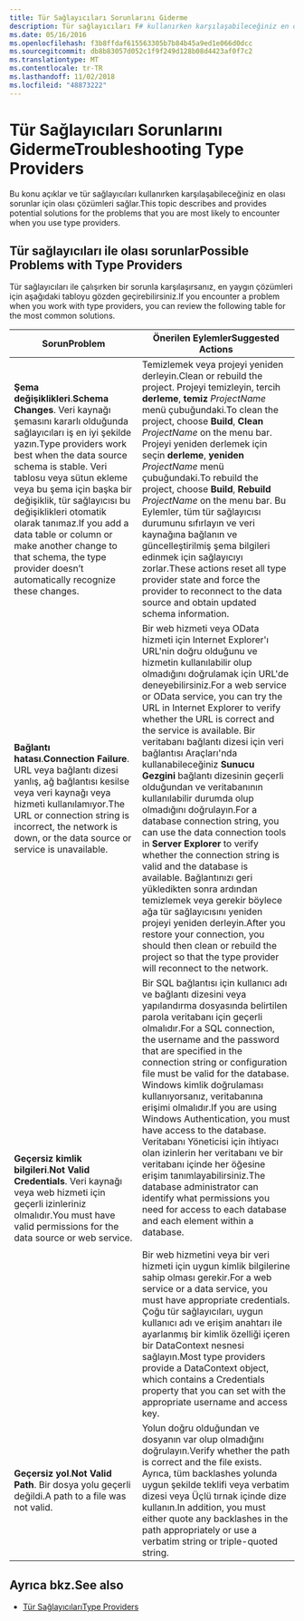 ```yaml
---
title: Tür Sağlayıcıları Sorunlarını Giderme
description: Tür sağlayıcıları F# kullanırken karşılaşabileceğiniz en olası sorunlar için olası çözümleri keşfedin.
ms.date: 05/16/2016
ms.openlocfilehash: f3b8ffdaf615563305b7b84b45a9ed1e066d0dcc
ms.sourcegitcommit: db8b83057d052c1f9f249d128b08d4423af0f7c2
ms.translationtype: MT
ms.contentlocale: tr-TR
ms.lasthandoff: 11/02/2018
ms.locfileid: "48873222"
---
```

# <a name="troubleshooting-type-providers"></a><span data-ttu-id="ab9a3-103">Tür Sağlayıcıları Sorunlarını Giderme</span><span class="sxs-lookup"><span data-stu-id="ab9a3-103">Troubleshooting Type Providers</span></span>

<span data-ttu-id="ab9a3-104">Bu konu açıklar ve tür sağlayıcıları kullanırken karşılaşabileceğiniz en olası sorunlar için olası çözümleri sağlar.</span><span class="sxs-lookup"><span data-stu-id="ab9a3-104">This topic describes and provides potential solutions for the problems that you are most likely to encounter when you use type providers.</span></span>

## <a name="possible-problems-with-type-providers"></a><span data-ttu-id="ab9a3-105">Tür sağlayıcıları ile olası sorunlar</span><span class="sxs-lookup"><span data-stu-id="ab9a3-105">Possible Problems with Type Providers</span></span>

<span data-ttu-id="ab9a3-106">Tür sağlayıcıları ile çalışırken bir sorunla karşılaşırsanız, en yaygın çözümleri için aşağıdaki tabloyu gözden geçirebilirsiniz.</span><span class="sxs-lookup"><span data-stu-id="ab9a3-106">If you encounter a problem when you work with type providers, you can review the following table for the most common solutions.</span></span>

|<span data-ttu-id="ab9a3-107">Sorun</span><span class="sxs-lookup"><span data-stu-id="ab9a3-107">Problem</span></span>|<span data-ttu-id="ab9a3-108">Önerilen Eylemler</span><span class="sxs-lookup"><span data-stu-id="ab9a3-108">Suggested Actions</span></span>|
|-------|-----------------|
|<span data-ttu-id="ab9a3-109">**Şema değişiklikleri**.</span><span class="sxs-lookup"><span data-stu-id="ab9a3-109">**Schema Changes**.</span></span> <span data-ttu-id="ab9a3-110">Veri kaynağı şemasını kararlı olduğunda sağlayıcıları iş en iyi şekilde yazın.</span><span class="sxs-lookup"><span data-stu-id="ab9a3-110">Type providers work best  when the data source schema is stable.</span></span> <span data-ttu-id="ab9a3-111">Veri tablosu veya sütun ekleme veya bu şema için başka bir değişiklik, tür sağlayıcısı bu değişiklikleri otomatik olarak tanımaz.</span><span class="sxs-lookup"><span data-stu-id="ab9a3-111">If you add a data table or column or make another change to that schema, the type provider doesn’t automatically recognize these changes.</span></span>|<span data-ttu-id="ab9a3-112">Temizlemek veya projeyi yeniden derleyin.</span><span class="sxs-lookup"><span data-stu-id="ab9a3-112">Clean or rebuild the project.</span></span> <span data-ttu-id="ab9a3-113">Projeyi temizleyin, tercih **derleme**, **temiz** *ProjectName* menü çubuğundaki.</span><span class="sxs-lookup"><span data-stu-id="ab9a3-113">To clean the project, choose **Build**, **Clean** *ProjectName* on the menu bar.</span></span> <span data-ttu-id="ab9a3-114">Projeyi yeniden derlemek için seçin **derleme**, **yeniden** *ProjectName* menü çubuğundaki.</span><span class="sxs-lookup"><span data-stu-id="ab9a3-114">To rebuild the project, choose **Build**, **Rebuild** *ProjectName* on the menu bar.</span></span> <span data-ttu-id="ab9a3-115">Bu Eylemler, tüm tür sağlayıcısı durumunu sıfırlayın ve veri kaynağına bağlanın ve güncelleştirilmiş şema bilgileri edinmek için sağlayıcıyı zorlar.</span><span class="sxs-lookup"><span data-stu-id="ab9a3-115">These actions reset all type provider state and force the provider to reconnect to the data source and obtain updated schema information.</span></span>|
|<span data-ttu-id="ab9a3-116">**Bağlantı hatası**.</span><span class="sxs-lookup"><span data-stu-id="ab9a3-116">**Connection Failure**.</span></span> <span data-ttu-id="ab9a3-117">URL veya bağlantı dizesi yanlış, ağ bağlantısı kesilse veya veri kaynağı veya hizmeti kullanılamıyor.</span><span class="sxs-lookup"><span data-stu-id="ab9a3-117">The URL or connection string is incorrect, the network is down, or the data source or service is unavailable.</span></span>|<span data-ttu-id="ab9a3-118">Bir web hizmeti veya OData hizmeti için Internet Explorer'ı URL'nin doğru olduğunu ve hizmetin kullanılabilir olup olmadığını doğrulamak için URL'de deneyebilirsiniz.</span><span class="sxs-lookup"><span data-stu-id="ab9a3-118">For a web service or OData service, you can try the URL in Internet Explorer to verify whether the URL is correct and the service is available.</span></span> <span data-ttu-id="ab9a3-119">Bir veritabanı bağlantı dizesi için veri bağlantısı Araçları'nda kullanabileceğiniz **Sunucu Gezgini** bağlantı dizesinin geçerli olduğundan ve veritabanının kullanılabilir durumda olup olmadığını doğrulayın.</span><span class="sxs-lookup"><span data-stu-id="ab9a3-119">For a database connection string, you can use the data connection tools in **Server Explorer** to verify whether the connection string is valid and the database is available.</span></span> <span data-ttu-id="ab9a3-120">Bağlantınızı geri yükledikten sonra ardından temizlemek veya gerekir böylece ağa tür sağlayıcısını yeniden projeyi yeniden derleyin.</span><span class="sxs-lookup"><span data-stu-id="ab9a3-120">After you restore your connection, you should then clean or rebuild the project so that the type provider will reconnect to the network.</span></span>|
|<span data-ttu-id="ab9a3-121">**Geçersiz kimlik bilgileri**.</span><span class="sxs-lookup"><span data-stu-id="ab9a3-121">**Not Valid Credentials**.</span></span> <span data-ttu-id="ab9a3-122">Veri kaynağı veya web hizmeti için geçerli izinleriniz olmalıdır.</span><span class="sxs-lookup"><span data-stu-id="ab9a3-122">You must have valid permissions for the data source or web service.</span></span>|<span data-ttu-id="ab9a3-123">Bir SQL bağlantısı için kullanıcı adı ve bağlantı dizesini veya yapılandırma dosyasında belirtilen parola veritabanı için geçerli olmalıdır.</span><span class="sxs-lookup"><span data-stu-id="ab9a3-123">For a SQL connection, the username and the password that are specified in the connection string or configuration file must be valid for the database.</span></span> <span data-ttu-id="ab9a3-124">Windows kimlik doğrulaması kullanıyorsanız, veritabanına erişimi olmalıdır.</span><span class="sxs-lookup"><span data-stu-id="ab9a3-124">If you are using Windows Authentication, you must have access to the database.</span></span> <span data-ttu-id="ab9a3-125">Veritabanı Yöneticisi için ihtiyacı olan izinlerin her veritabanı ve bir veritabanı içinde her öğesine erişim tanımlayabilirsiniz.</span><span class="sxs-lookup"><span data-stu-id="ab9a3-125">The database administrator can identify what permissions you need for access to each database and each element within a database.</span></span><br /><br /><span data-ttu-id="ab9a3-126">Bir web hizmetini veya bir veri hizmeti için uygun kimlik bilgilerine sahip olması gerekir.</span><span class="sxs-lookup"><span data-stu-id="ab9a3-126">For a web service or a data service, you must have appropriate credentials.</span></span> <span data-ttu-id="ab9a3-127">Çoğu tür sağlayıcıları, uygun kullanıcı adı ve erişim anahtarı ile ayarlanmış bir kimlik özelliği içeren bir DataContext nesnesi sağlayın.</span><span class="sxs-lookup"><span data-stu-id="ab9a3-127">Most type providers provide a DataContext object, which contains a Credentials property that you can set with the appropriate username and access key.</span></span>|
|<span data-ttu-id="ab9a3-128">**Geçersiz yol**.</span><span class="sxs-lookup"><span data-stu-id="ab9a3-128">**Not Valid Path**.</span></span> <span data-ttu-id="ab9a3-129">Bir dosya yolu geçerli değildi.</span><span class="sxs-lookup"><span data-stu-id="ab9a3-129">A path to a file was not valid.</span></span>|<span data-ttu-id="ab9a3-130">Yolun doğru olduğundan ve dosyanın var olup olmadığını doğrulayın.</span><span class="sxs-lookup"><span data-stu-id="ab9a3-130">Verify whether the path is correct and the file exists.</span></span> <span data-ttu-id="ab9a3-131">Ayrıca, tüm backlashes yolunda uygun şekilde teklifi veya verbatim dizesi veya Üçlü tırnak içinde dize kullanın.</span><span class="sxs-lookup"><span data-stu-id="ab9a3-131">In addition, you must either quote any backlashes in the path appropriately or use a verbatim string or triple-quoted string.</span></span>|

## <a name="see-also"></a><span data-ttu-id="ab9a3-132">Ayrıca bkz.</span><span class="sxs-lookup"><span data-stu-id="ab9a3-132">See also</span></span>

- [<span data-ttu-id="ab9a3-133">Tür Sağlayıcıları</span><span class="sxs-lookup"><span data-stu-id="ab9a3-133">Type Providers</span></span>](index.md)
